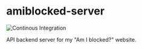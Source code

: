 # amiblocked-server
![Continous Integration](https://github.com/GiantTreeLP/amiblocked-server/workflows/Continous%20Integration/badge.svg)

API backend server for my "Am I blocked?" website.
